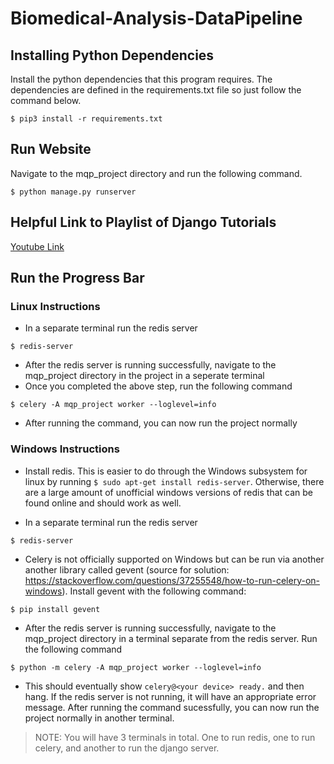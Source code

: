 # Biomedical-Analysis-DataPipeline

## Installing Python Dependencies

Install the python dependencies that this program requires. The dependencies are defined in the requirements.txt file so just follow the command below. 

```console
$ pip3 install -r requirements.txt
```


## Run Website

Navigate to the mqp_project directory and run the following command.

```console
$ python manage.py runserver
```

## Helpful Link to Playlist of Django Tutorials

[Youtube Link](https://www.youtube.com/watch?v=UmljXZIypDc&feature=youtu.be&list=PL-osiE80TeTtoQCKZ03TU5fNfx2UY6U4p)

## Run the Progress Bar

### Linux Instructions
- In a separate terminal run the redis server 

```console
$ redis-server
```

- After the redis server is running successfully, navigate to the mqp_project directory in the project in a seperate terminal 
- Once you completed the above step, run the following command 

```console
$ celery -A mqp_project worker --loglevel=info
```

- After running the command, you can now run the project normally


### Windows Instructions
- Install redis. This is easier to do through the Windows subsystem for linux by running ```$ sudo apt-get install redis-server```. Otherwise, there are a large amount of unofficial windows versions of redis that can be found online and should work as well.

- In a separate terminal run the redis server 

```console
$ redis-server
```

- Celery is not officially supported on Windows but can be run via another another library called gevent (source for solution: https://stackoverflow.com/questions/37255548/how-to-run-celery-on-windows). Install gevent with the following command:

```console
$ pip install gevent
```

- After the redis server is running successfully, navigate to the mqp_project directory in a terminal separate from the redis server. Run the following command 

```console
$ python -m celery -A mqp_project worker --loglevel=info
```

- This should eventually show ```celery@<your device> ready.``` and then hang. If the redis server is not running, it will have an appropriate error message. After running the command sucessfully, you can now run the project normally in another terminal.
> NOTE: You will have 3 terminals in total. One to run redis, one to run celery, and another to run the django server.
